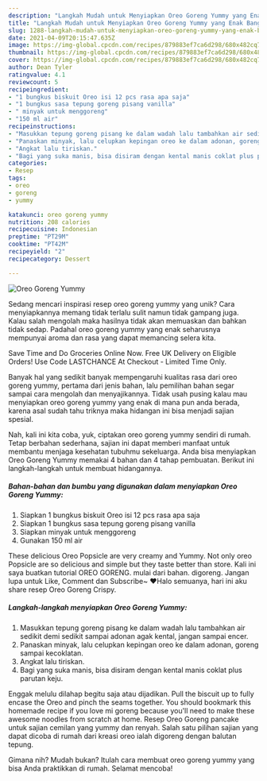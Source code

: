 ```yaml
---
description: "Langkah Mudah untuk Menyiapkan Oreo Goreng Yummy yang Enak Banget"
title: "Langkah Mudah untuk Menyiapkan Oreo Goreng Yummy yang Enak Banget"
slug: 1288-langkah-mudah-untuk-menyiapkan-oreo-goreng-yummy-yang-enak-banget
date: 2021-04-09T20:15:47.635Z
image: https://img-global.cpcdn.com/recipes/879883ef7ca6d298/680x482cq70/oreo-goreng-yummy-foto-resep-utama.jpg
thumbnail: https://img-global.cpcdn.com/recipes/879883ef7ca6d298/680x482cq70/oreo-goreng-yummy-foto-resep-utama.jpg
cover: https://img-global.cpcdn.com/recipes/879883ef7ca6d298/680x482cq70/oreo-goreng-yummy-foto-resep-utama.jpg
author: Dean Tyler
ratingvalue: 4.1
reviewcount: 5
recipeingredient:
- "1 bungkus biskuit Oreo isi 12 pcs rasa apa saja"
- "1 bungkus sasa tepung goreng pisang vanilla"
- " minyak untuk menggoreng"
- "150 ml air"
recipeinstructions:
- "Masukkan tepung goreng pisang ke dalam wadah lalu tambahkan air sedikit demi sedikit sampai adonan agak kental, jangan sampai encer."
- "Panaskan minyak, lalu celupkan kepingan oreo ke dalam adonan, goreng sampai kecoklatan."
- "Angkat lalu tiriskan."
- "Bagi yang suka manis, bisa disiram dengan kental manis coklat plus parutan keju."
categories:
- Resep
tags:
- oreo
- goreng
- yummy

katakunci: oreo goreng yummy 
nutrition: 208 calories
recipecuisine: Indonesian
preptime: "PT29M"
cooktime: "PT42M"
recipeyield: "2"
recipecategory: Dessert

---
```



![Oreo Goreng Yummy](https://img-global.cpcdn.com/recipes/879883ef7ca6d298/680x482cq70/oreo-goreng-yummy-foto-resep-utama.jpg)

Sedang mencari inspirasi resep oreo goreng yummy yang unik? Cara menyiapkannya memang tidak terlalu sulit namun tidak gampang juga. Kalau salah mengolah maka hasilnya tidak akan memuaskan dan bahkan tidak sedap. Padahal oreo goreng yummy yang enak seharusnya mempunyai aroma dan rasa yang dapat memancing selera kita.

Save Time and Do Groceries Online Now. Free UK Delivery on Eligible Orders! Use Code LASTCHANCE At Checkout - Limited Time Only.

Banyak hal yang sedikit banyak mempengaruhi kualitas rasa dari oreo goreng yummy, pertama dari jenis bahan, lalu pemilihan bahan segar sampai cara mengolah dan menyajikannya. Tidak usah pusing kalau mau menyiapkan oreo goreng yummy yang enak di mana pun anda berada, karena asal sudah tahu triknya maka hidangan ini bisa menjadi sajian spesial.


Nah, kali ini kita coba, yuk, ciptakan oreo goreng yummy sendiri di rumah. Tetap berbahan sederhana, sajian ini dapat memberi manfaat untuk membantu menjaga kesehatan tubuhmu sekeluarga. Anda bisa menyiapkan Oreo Goreng Yummy memakai 4 bahan dan 4 tahap pembuatan. Berikut ini langkah-langkah untuk membuat hidangannya.

<!--inarticleads1-->

##### Bahan-bahan dan bumbu yang digunakan dalam menyiapkan Oreo Goreng Yummy:

1. Siapkan 1 bungkus biskuit Oreo isi 12 pcs rasa apa saja
1. Siapkan 1 bungkus sasa tepung goreng pisang vanilla
1. Siapkan  minyak untuk menggoreng
1. Gunakan 150 ml air


These delicious Oreo Popsicle are very creamy and Yummy. Not only oreo Popsicle are so delicious and simple but they taste better than store. Kali ini saya buatkan tutorial OREO GORENG. mulai dari bahan. digoreng. Jangan lupa untuk Like, Comment dan Subscribe~ ♥Halo semuanya, hari ini aku share resep Oreo Goreng Crispy. 

<!--inarticleads2-->

##### Langkah-langkah menyiapkan Oreo Goreng Yummy:

1. Masukkan tepung goreng pisang ke dalam wadah lalu tambahkan air sedikit demi sedikit sampai adonan agak kental, jangan sampai encer.
1. Panaskan minyak, lalu celupkan kepingan oreo ke dalam adonan, goreng sampai kecoklatan.
1. Angkat lalu tiriskan.
1. Bagi yang suka manis, bisa disiram dengan kental manis coklat plus parutan keju.


Enggak melulu dilahap begitu saja atau dijadikan. Pull the biscuit up to fully encase the Oreo and pinch the seams together. You should bookmark this homemade recipe if you love mi goreng because you&#39;ll need to make these awesome noodles from scratch at home. Resep Oreo Goreng pancake untuk sajian cemilan yang yummy dan renyah. Salah satu pilihan sajian yang dapat dicoba di rumah dari kreasi oreo ialah digoreng dengan balutan tepung. 

Gimana nih? Mudah bukan? Itulah cara membuat oreo goreng yummy yang bisa Anda praktikkan di rumah. Selamat mencoba!
